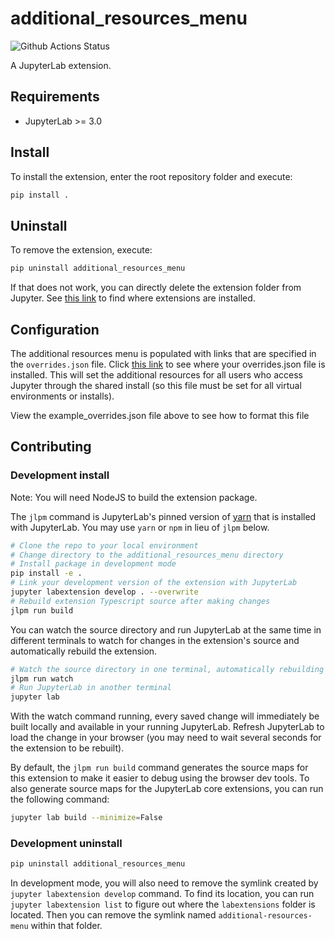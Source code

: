 # additional_resources_menu

![Github Actions Status](https://github.com/github_username/additional_resources_menu/workflows/Build/badge.svg)

A JupyterLab extension.



## Requirements

* JupyterLab >= 3.0

## Install

To install the extension, enter the root repository folder and execute:

```bash
pip install .
```

## Uninstall

To remove the extension, execute:

```bash
pip uninstall additional_resources_menu
```

If that does not work, you can directly delete the extension folder from Jupyter. See
<a href="https://jupyterlab.readthedocs.io/en/latest/user/directories.html#extensions">this link</a>
to find where extensions are installed.

## Configuration

The additional resources menu is populated with links that are specified in the `overrides.json` file. Click 
<a href="https://jupyterlab.readthedocs.io/en/latest/user/directories.html#overrides-json">this link</a> 
to see where your overrides.json file is installed. This will set the additional resources for all users who
access Jupyter through the shared install (so this file must be set for all virtual environments or installs).

View the example_overrides.json file above to see how to format this file


## Contributing

### Development install

Note: You will need NodeJS to build the extension package.

The `jlpm` command is JupyterLab's pinned version of
[yarn](https://yarnpkg.com/) that is installed with JupyterLab. You may use
`yarn` or `npm` in lieu of `jlpm` below.

```bash
# Clone the repo to your local environment
# Change directory to the additional_resources_menu directory
# Install package in development mode
pip install -e .
# Link your development version of the extension with JupyterLab
jupyter labextension develop . --overwrite
# Rebuild extension Typescript source after making changes
jlpm run build
```

You can watch the source directory and run JupyterLab at the same time in different terminals to watch for changes in the extension's source and automatically rebuild the extension.

```bash
# Watch the source directory in one terminal, automatically rebuilding when needed
jlpm run watch
# Run JupyterLab in another terminal
jupyter lab
```

With the watch command running, every saved change will immediately be built locally and available in your running JupyterLab. Refresh JupyterLab to load the change in your browser (you may need to wait several seconds for the extension to be rebuilt).

By default, the `jlpm run build` command generates the source maps for this extension to make it easier to debug using the browser dev tools. To also generate source maps for the JupyterLab core extensions, you can run the following command:

```bash
jupyter lab build --minimize=False
```

### Development uninstall

```bash
pip uninstall additional_resources_menu
```

In development mode, you will also need to remove the symlink created by `jupyter labextension develop`
command. To find its location, you can run `jupyter labextension list` to figure out where the `labextensions`
folder is located. Then you can remove the symlink named `additional-resources-menu` within that folder.
